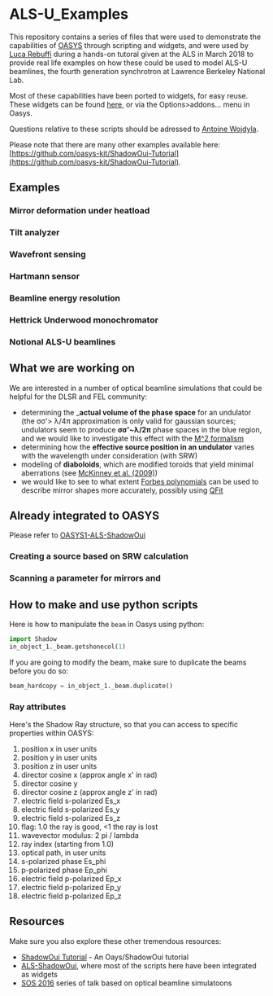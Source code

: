 # ALS-U_Examples

This repository contains a series of files that were used to demonstrate the capabilities of [OASYS](https://www.elettra.trieste.it/oasys.html) through scripting and widgets, and were used by [Luca Rebuffi](https://github.com/lucarebuffi) during a hands-on tutoral given at the ALS in March 2018 to provide real life examples on how these could be used to model ALS-U beamlines, the fourth generation synchrotron at Lawrence Berkeley National Lab. 

Most of these capabilities have been ported to widgets, for easy reuse. These widgets can be found [here](https://github.com/lucarebuffi/OASYS1-ALS-ShadowOui), or via the Options>addons... menu in Oasys.

Questions relative to these scripts should be adressed to [Antoine Wojdyla](https://github.com/awojdyla/).

Please note that there are many other examples available here: [https://github.com/oasys-kit/ShadowOui-Tutorial](https://github.com/oasys-kit/ShadowOui-Tutorial). 

## Examples
### Mirror deformation under heatload

### Tilt analyzer

### Wavefront sensing

### Hartmann sensor

### Beamline energy resolution

### Hettrick Underwood monochromator

### Notional ALS-U beamlines

## What we are working on
We are interested in a number of optical beamline simulations that could be helpful for the DLSR and FEL community:

- determining the ___actual volume of the phase space__ for an undulator (the σσ'> λ/4π approximation is only valid for gaussian sources; undulators seem to produce __σσ'~λ/2π__ phase spaces in the blue region, and we would like to investigate this effect with the [M^2 formalism](https://web.archive.org/web/20110604095354/http://www.stanford.edu/~siegman/beams_and_resonators/beam_quality_tutorial_osa.pdf)
- determining how the __effective source position in an undulator__ varies with the wavelength under consideration (with SRW)
- modeling of __diaboloids__, which are modified toroids that yield minimal aberrations (see [McKinney et al. (2009)](http://doi.org/10.1117/12.828490))
- we would like to see to what extent [Forbes polynomials](https://www.osapublishing.org/oe/abstract.cfm?uri=oe-21-16-19061) can be used to describe mirror shapes more accurately, possibly using [QFit](https://pypi.python.org/pypi/Scikit-Qfit)

## Already integrated to OASYS
Please refer to [OASYS1-ALS-ShadowOui](https://github.com/oasys-als-kit/OASYS1-ALS-ShadowOui)
### Creating a source based on SRW calculation

### Scanning a parameter for mirrors and 

## How to make and use python scripts

Here is how to manipulate the `beam` in Oasys using python: 

```python
import Shadow
in_object_1._beam.getshonecol(1)
```

If you are going to modify the beam, make sure to duplicate the beams before you do so:

```python
beam_hardcopy = in_object_1._beam.duplicate()
```

### Ray attributes
Here's the Shadow Ray structure, so that you can access to specific properties within OASYS:

1.   position x in user units
2.   position y in user units
3.   position z in user units
4.   director cosine x (approx angle x' in rad)
5.   director cosine y 
6.   director cosine z (approx angle z' in rad)
7.   electric field s-polarized Es_x
8.   electric field s-polarized Es_y
9.   electric field s-polarized Es_z
10.  flag: 1.0 the ray is good, <1 the ray is lost
11.  wavevector modulus: 2 pi / lambda
12.  ray index (starting from 1.0)
13.  optical path, in user units
14.  s-polarized phase Es_phi
15.  p-polarized phase Ep_phi
16.  electric field p-polarized Ep_x
17.  electric field p-polarized Ep_y
18.  electric field p-polarized Ep_z

## Resources
Make sure you also explore these other tremendous resources:

+ [ShadowOui Tutorial](https://github.com/srio/ShadowOui-Tutorial) - An Oays/ShadowOui tutorial
+ [ALS-ShadowOui](https://github.com/lucarebuffi/OASYS1-ALS-ShadowOui), where most of the scripts here have been integrated as widgets
+ [SOS 2016](https://www.elettra.eu/Conferences/2016/SOS/Main/Program) series of talk based on optical beamline simulatoons


